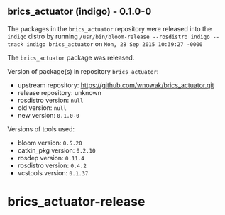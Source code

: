 ## brics_actuator (indigo) - 0.1.0-0

The packages in the `brics_actuator` repository were released into the `indigo` distro by running `/usr/bin/bloom-release --rosdistro indigo --track indigo brics_actuator` on `Mon, 28 Sep 2015 10:39:27 -0000`

The `brics_actuator` package was released.

Version of package(s) in repository `brics_actuator`:
- upstream repository: https://github.com/wnowak/brics_actuator.git
- release repository: unknown
- rosdistro version: `null`
- old version: `null`
- new version: `0.1.0-0`

Versions of tools used:
- bloom version: `0.5.20`
- catkin_pkg version: `0.2.10`
- rosdep version: `0.11.4`
- rosdistro version: `0.4.2`
- vcstools version: `0.1.37`


# brics_actuator-release
